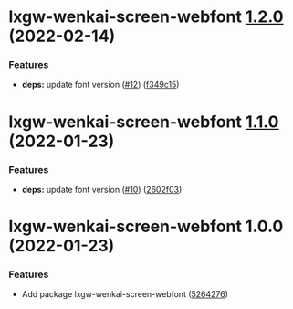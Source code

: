 # lxgw-wenkai-screen-webfont [1.2.0](https://github.com/chawyehsu/lxgw-wenkai-webfont/compare/lxgw-wenkai-screen-webfont@1.1.0...lxgw-wenkai-screen-webfont@1.2.0) (2022-02-14)


### Features

* **deps:** update font version ([#12](https://github.com/chawyehsu/lxgw-wenkai-webfont/issues/12)) ([f349c15](https://github.com/chawyehsu/lxgw-wenkai-webfont/commit/f349c1582f1357691fe136571cb2dc6ec2519e77))

# lxgw-wenkai-screen-webfont [1.1.0](https://github.com/chawyehsu/lxgw-wenkai-webfont/compare/lxgw-wenkai-screen-webfont@1.0.0...lxgw-wenkai-screen-webfont@1.1.0) (2022-01-23)


### Features

* **deps:** update font version ([#10](https://github.com/chawyehsu/lxgw-wenkai-webfont/issues/10)) ([2602f03](https://github.com/chawyehsu/lxgw-wenkai-webfont/commit/2602f03ebe238bf70dcc0749fe7954636aa2226f))

# lxgw-wenkai-screen-webfont 1.0.0 (2022-01-23)


### Features

* Add package lxgw-wenkai-screen-webfont ([5264276](https://github.com/chawyehsu/lxgw-wenkai-webfont/commit/5264276572588cd01d285eae685526be8fa57e3f))
